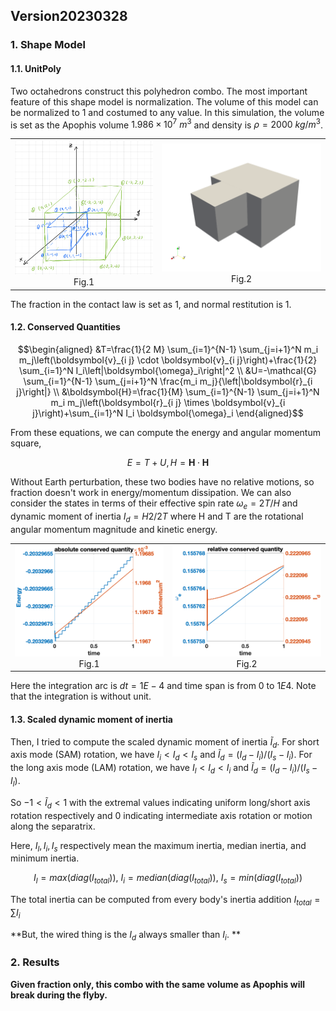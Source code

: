 ## Version20230328

### 1. Shape Model

#### 1.1. UnitPoly

Two octahedrons construct this polyhedron combo. The most important feature of this shape model is normalization. The volume of this model can be normalized to 1 and costumed to any value. In this simulation, the volume is set as the Apophis volume $1.986 \times 10^7 ~m^3$ and density is $\rho = 2000 ~kg/m^3$.

<table>
    <tr>
        <td ><center><img src="version20230328/Pic/UnitPoly_config1.png" >Fig.1 </center></td>
        <td ><center><img src="version20230328/Pic/UnitPoly_config2.png" >Fig.2 </center></td>
    </tr>
</table>

The fraction in the contact law is set as 1, and normal restitution is 1. 

#### 1.2. Conserved Quantities

$$\begin{aligned}
&T=\frac{1}{2 M} \sum_{i=1}^{N-1} \sum_{j=i+1}^N m_i m_j\left(\boldsymbol{v}_{i j} \cdot \boldsymbol{v}_{i j}\right)+\frac{1}{2} \sum_{i=1}^N I_i\left|\boldsymbol{\omega}_i\right|^2 \\
&U=-\mathcal{G} \sum_{i=1}^{N-1} \sum_{j=i+1}^N \frac{m_i m_j}{\left|\boldsymbol{r}_{i j}\right|} \\
&\boldsymbol{H}=\frac{1}{M} \sum_{i=1}^{N-1} \sum_{j=i+1}^N m_i m_j\left(\boldsymbol{r}_{i j} \times \boldsymbol{v}_{i j}\right)+\sum_{i=1}^N I_i \boldsymbol{\omega}_i
\end{aligned}$$

From these equations, we can compute the energy and angular momentum square,

$$E = T+U, H = \mathbf{H}\cdot \mathbf{H}$$

Without Earth perturbation, these two bodies have no relative motions, so fraction doesn't work in energy/momentum dissipation. We can also consider the states in terms of their effective spin rate $\omega_e = 2T/H$ and dynamic moment of inertia $I_d = H2/2T$ where H and T are the rotational angular momentum magnitude and kinetic energy.

<table>
    <tr>
        <td ><center><img src="version20230328/Pic/Conserved.png" >Fig.1 </center></td>
        <td ><center><img src="version20230328/Pic/effectQ.png" >Fig.2 </center></td>
    </tr>
</table>

Here the integration arc is $dt = 1E-4$ and time span is from 0 to $1E4$. Note that the integration is without unit. 

#### 1.3. Scaled dynamic moment of inertia

Then, I tried to compute the scaled dynamic moment of inertia $\tilde{I}_d$. For short axis mode (SAM) rotation, we have $I_i < I_d < I_s$ and $\tilde{I}_d = (I_d - I_i)/(I_s - I_i)$. For the long axis mode (LAM) rotation, we have $I_l < I_d < I_i$ and $\tilde{I}_d = (I_d - I_i)/(I_s - I_l)$.

So $-1 < \tilde{I}_d < 1$ with the extremal values indicating uniform long/short axis rotation respectively and 0 indicating intermediate axis rotation or motion along the separatrix.

Here, $I_l,I_i,I_s$ respectively mean the maximum inertia, median inertia, and minimum inertia.

$$I_l = max(diag(I_{total})), ~I_i = median(diag(I_{total})),~I_s = min(diag(I_{total}))$$

The total inertia can be computed from every body's inertia addition $I_{total} = \sum I_i$

**But, the wired thing is the $I_d$ always smaller than $I_i$. **



### 2. Results

**Given fraction only, this combo with the same volume as Apophis will break during the flyby.** 



